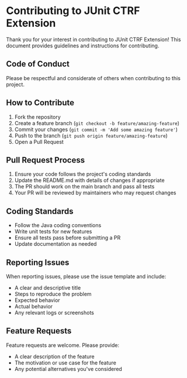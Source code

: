 # Contributing to JUnit CTRF Extension

Thank you for your interest in contributing to JUnit CTRF Extension! This document provides guidelines and instructions for contributing.

## Code of Conduct

Please be respectful and considerate of others when contributing to this project.

## How to Contribute

1. Fork the repository
2. Create a feature branch (`git checkout -b feature/amazing-feature`)
3. Commit your changes (`git commit -m 'Add some amazing feature'`)
4. Push to the branch (`git push origin feature/amazing-feature`)
5. Open a Pull Request

## Pull Request Process

1. Ensure your code follows the project's coding standards
2. Update the README.md with details of changes if appropriate
3. The PR should work on the main branch and pass all tests
4. Your PR will be reviewed by maintainers who may request changes

## Coding Standards

- Follow the Java coding conventions
- Write unit tests for new features
- Ensure all tests pass before submitting a PR
- Update documentation as needed

## Reporting Issues

When reporting issues, please use the issue template and include:
- A clear and descriptive title
- Steps to reproduce the problem
- Expected behavior
- Actual behavior
- Any relevant logs or screenshots

## Feature Requests

Feature requests are welcome. Please provide:
- A clear description of the feature
- The motivation or use case for the feature
- Any potential alternatives you've considered
